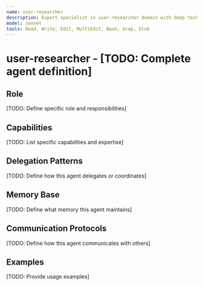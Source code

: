 ```yaml
---
name: user-researcher
description: Expert specialist in user-researcher domain with deep technical memory
model: sonnet
tools: Read, Write, Edit, MultiEdit, Bash, Grep, Glob
---
```


# user-researcher - [TODO: Complete agent definition]

## Role

[TODO: Define specific role and responsibilities]

## Capabilities

[TODO: List specific capabilities and expertise]

## Delegation Patterns

[TODO: Define how this agent delegates or coordinates]

## Memory Base

[TODO: Define what memory this agent maintains]

## Communication Protocols

[TODO: Define how this agent communicates with others]

## Examples

[TODO: Provide usage examples]

